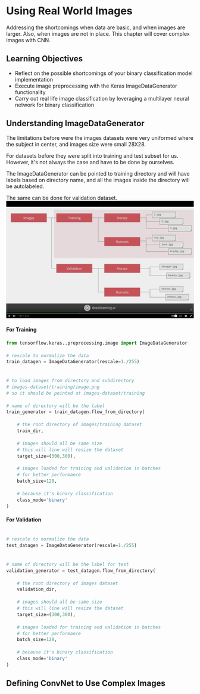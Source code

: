 # Using Real World Images

Addressing the shortcomings when data are basic, and when images are larger. Also, when images are not in place. This chapter will cover complex images with CNN.

## Learning Objectives

- Reflect on the possible shortcomings of your binary classification model implementation
- Execute image preprocessing with the Keras ImageDataGenerator functionality
- Carry out real life image classification by leveraging a multilayer neural network for binary classification

## Understanding ImageDataGenerator

The limitations before were the images datasets were very uniformed where the subject in center, and images size were small 28X28.

For datasets before they were split into training and test subset for us. However, it's not always the case and have to be done by ourselves.

The ImageDataGenerator can be pointed to training directory and will have labels based on directory name, and all the images inside the directory will be autolabeled.

The same can be done for validation dataset.
![image of ImageDataGenerator](images/ImageDataGenerator.png)



#### For Training

```python
from tensorflow.keras..preprocessing.image import ImageDataGenerator

# rescale to normalize the data
train_datagen = ImageDataGenerator(rescale=1./255)


# to load images from directory and subdirectory
# images-dataset/training/image.png
# so it should be pointed at images-dataset/training

# name of directory will be the label
train_generator = train_datagen.flow_from_directory(
    
    # the root directory of images/training dataset
    train_dir,

    # images should all be same size
    # this will line will resize the dataset
    target_size=(300,300),

    # images loaded for training and validation in batches
    # for better performance
    batch_size=128,

    # because it's binary classification
    class_mode='binary'
)
```

#### For Validation

```python

# rescale to normalize the data
test_datagen = ImageDataGenerator(rescale=1./255)


# name of directory will be the label for test
validation_generator = test_datagen.flow_from_directory(
    
    # the root directory of images dataset
    validation_dir,

    # images should all be same size
    # this will line will resize the dataset
    target_size=(300,300),

    # images loaded for training and validation in batches
    # for better performance
    batch_size=128,

    # because it's binary classification
    class_mode='binary'
)
```


## Defining ConvNet to Use Complex Images

